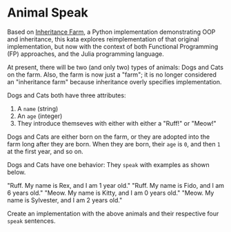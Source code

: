 # Animal Speak

Based on
[Inheritance Farm](https://github.com/hovey/pyschool/tree/master/src/pyschool/inheritance_farm),
a Python implementation demonstrating OOP and inheritance, this kata explores
reimplementation of that original implementation, but now with the context of
both Functional Programming (FP) approaches, and the Julia programming language.

At present, there will be two (and only two) types of animals: Dogs and Cats
on the farm.  Also, the farm is now just a "farm"; it is no longer considered
an "inheritance farm" because inheritance overly specifies implementation.

Dogs and Cats both have three attributes:

1. A `name` (string)
2. An `age` (integer)
3. They introduce themseves with either with either a "Ruff!" or "Meow!"

Dogs and Cats are either born on the farm, or they are adopted into the farm
long after they are born.  When they are born, their `age` is `0`, and then 
`1` at the first year, and so on.

Dogs and Cats have one behavior:  They `speak` with examples as shown below.

"Ruff. My name is Rex, and I am 1 year old."
"Ruff. My name is Fido, and I am 6 years old."
"Meow. My name is Kitty, and I am 0 years old."
"Meow. My name is Sylvester, and I am 2 years old."

Create an implementation with the above animals and their respective
four `speak` sentences.